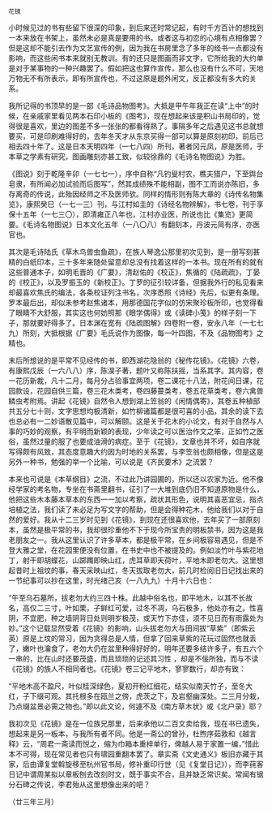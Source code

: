    花镜 

   小时候见过的书有些留下很深的印象，到后来还时常记起，有时千方百计的想找到一本来放在书架上，虽然未必是真是要用的书。或者这与初恋的心境有点相像罢？但是这却不能引去作为文艺宣传的例，因为我在书房里念了多年的经书一点都没有影响，而这些闲书本来就别无教训。有的还只是图画而非文字，它所给我的大约单是对于某事物的一种兴趣罢了。假如把这也算作宣传，那么也没有什么不可，天地万物无不有所表示，即有所宣传也，不过这原是题外闲文，反正都没有多大的关系。

   我所记得的书顶早的是一部《毛诗品物图考》。大抵是甲午年我正在读“上中”的时候，在亲戚家里看见两本石印小板的《图考》，现在想起来该是积山书局印的，觉得很是喜欢，里边的图差不多一张张的都看得熟了。事隔多年之后遇见这书总就想要买，可是印刷难得好的，去年冬天才从东京买得一部可以算是原刻初印，前后已相去四十年了。这是日本天明四年（一七八四）所刊，著者冈元凤，原是医师，于本草之学素有研究，图画雕刻亦甚工致，似较徐鼎的《毛诗名物图说》为胜。

   《图说》刻于乾隆辛卯（一七七一），序中自称“凡钓叟村农，樵夫猎户，下至舆台皂隶，有所闻必加试验而后图写”，然其成绩殊不能相副，图不工而说亦陈旧，多存离奇的传说，此殆因经师之不及医师欤。同样的情形则有陈大章的《诗传名物集览》，康熙癸巳（一七一三）刊，与江村如圭的《诗经名物辨解》，书七卷，刊于享保十五年（一七三〇），即清雍正八年也，江村亦业医，所说也比《集览》更简要。《毛诗名物图说》日本文化五年（一八〇八）有翻刻本，丹波元简有序，亦医官也。

   其次是毛诗陆氏《草木鸟兽虫鱼疏》，在族人琴逸公那里初次见到，是一册写刻甚精的白纸印本，三十多年来随处留意却总没有找着这样的一本书。现在所有的就有这些普通本子，如明毛晋的《广要》，清赵佑的《校正》，焦循的《陆疏疏》，丁晏的《校正》，以及罗振玉的《新校正》。丁罗的征引较详备，但据我外行的私见看来却最喜欢焦氏的编法，各条校证列注书名，次序悉照《诗经》先后，似更有条理。罗本最后出，却似未参考赵焦诸本，用那德国花字似的仿宋聚珍板所印，也觉得看了眼睛不大舒服，其实这也何妨照那《眼学偶得》或《读碑小笺》的样子刻一下子，那就要好得多了。日本渊在宽有《陆疏图解》四卷附一卷，安永八年（一七七九）所刻，大抵根据《广要》毛氏说作为图像，每一叶四图，不及《品物图考》之精也。

   末后所想说的是平常不见经传的书，即西湖花隐翁的《秘传花镜》。《花镜》六卷，有康熙戊辰（一六八八）序，陈淏子著，题叶又称陈扶摇，当系其字。其内容，卷一花历新裁，凡十二月，每月分占验事宜两项，卷二课花十八法，附花间日课，花园款设，花园自供三篇，卷三花木类考，卷四藤蔓类考，卷五花草类考，卷六禽兽鳞虫考附焉。讲起《花镜》自然令人想到湖上笠翁的《闲情偶寄》，其卷五种植部共五分七十则，文字思想均极清新，如竹柳诸篇都是很可喜的小品，其余的读下去也总必有一二妙语散见篇中，可以解颐。这是关于花木的小论文，有对于自然与人事的巧妙的观察，有平明而新颖的表现，少年读之可以医治作文之笨，正如竹之医俗，虽然过量的服了也要成油滑的病症。至于《花镜》，文章也并不坏，如自序就写得颇有风致，其态度意趣大约因为时地的关系罢，与李笠翁也颇相像，但是这是另外一种书，勉强的举一个比喻，可以说是《齐民要术》之流罢？

   本来也可说是《本草纲目》之流，不过此乃讲园圃的，所以还以农家为近。他不像经学家的考名物，专坐在书斋里翻书，征引了一大堆到底仍旧不知道原物是什么，他把这些木本藤本草本的东西一一加以考察，疏状其形色，说明其喜恶宜忌，指点培植之法，我们读了未必足为写文字的帮助，但是会得种花木，他给我们以对于自然的爱好。我从十二三岁时见到《花镜》，到现在还很喜欢他，去年买了一部原刻本，虽然是极平常的书，我却很珍重他不下于现今所宝贵的明板禁书，因为这是我老朋友之一。我从这里认识了许多草本，都是极平常，在乡间极容易遇见，但是不登大雅之堂，在花园里便没有位置，在书史中也不被提及的。例如淡竹叶与紫花地丁，射干即胡蝶花，山踯躅即映山红，虎耳草即天荷叶，平地木即老勿大。这里想起昔时上祖坟的事，春天采映山红，冬天拔取老勿大，前几时检阅旧日记找出来的一节纪事可以抄在这里，时光绪己亥（一八九九）十月十六日也：

   “午至乌石墓所，拔老勿大约三四十株。此越中俗名也，即平地木，以其不长故名，高仅二三寸，叶如栗，子鲜红可爱，过冬不凋，乌石极多，他处亦有之。性喜阴，不宜肥，种之墙阴背日处则明岁极茂，或天竹下亦佳，须不见日而有雨露处为妙。”这个记载显然受着《花镜》的影响，山头拔老勿大与田间拔“草紫”（即紫云英）原是上坟的常习，因为贪得总是人情，但拿了回来草紫的花玩过固然也就丢了，嫩叶也瀹食了，老勿大仍在盆里种得好好的，明年还要多结许多子，有五六个一串的，比在山时还要茂盛，而且琐琐的记述其习性 ，却是不佞所独，而与不读《花镜》的族人不相同者也。《花镜》卷三记平地木，寥寥数行，却亦有致：

   “平地木高不盈尺，叶似桂深绿色，夏初开粉红细花，结实似南天竹子，至冬大红，子下缀可观。其托根多在瓯兰之傍，虎茨之下，及岩壑幽深处。二三月分栽，乃点缀盆景必需之物也。”即以此文论，何遽不及《南方草木状》或《北户录》耶？

   我初次见《花镜》是在一位族兄那里，后来承他以二百文卖给我，现在书已遗失，想起来是另一板本，与我所有者不同。他是一斋公的曾孙，杜煦序茹敦和《越言释》云，“周君一斋读而悦之，缩为巾箱本重梓单行，俾越人易于家置一编，”惜此本不可得，现在常见者也只有啸园重翻本罢了。章实斋《文史通义》板旧亦藏于其家，后由谭复堂斡旋移至杭州官书局，修补重印行世（见《复堂日记》），而李莼客日记中谓周某拟以章板刨去改刻时文，既于事实不合，且并缺乏常识矣。常闻有锯分石碑之传说，李君殆从这里想像出来的吧？

   （廿三年三月）


